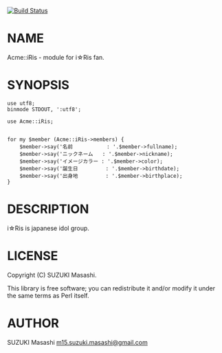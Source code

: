 [![Build Status](https://travis-ci.org/masasuzu/p5-Acme-iRis.svg?branch=master)](https://travis-ci.org/masasuzu/p5-Acme-iRis)
# NAME

Acme::iRis - module for i☆Ris fan.

# SYNOPSIS

    use utf8;
    binmode STDOUT, ':utf8';

    use Acme::iRis;


    for my $member (Acme::iRis->members) {
        $member->say('名前           : '.$member->fullname);
        $member->say('ニックネーム   : '.$member->nickname);
        $member->say('イメージカラー : '.$member->color);
        $member->say('誕生日         : '.$member->birthdate);
        $member->say('出身地         : '.$member->birthplace);
    }

# DESCRIPTION

i☆Ris is japanese idol group.

# LICENSE

Copyright (C) SUZUKI Masashi.

This library is free software; you can redistribute it and/or modify
it under the same terms as Perl itself.

# AUTHOR

SUZUKI Masashi <m15.suzuki.masashi@gmail.com>
